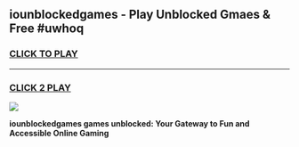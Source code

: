 
## iounblockedgames - Play Unblocked Gmaes & Free #uwhoq
<h3>
<a href="https://news.freeplayer.one?title=iounblockedgames&ref=24F">CLICK TO PLAY</a></h3>
<hr>

<h3>
<a href="https://news.freeplayer.one?title=iounblockedgames&ref=24F">CLICK 2 PLAY</a>
  
</h3>

<a href="https://news.freeplayer.one?title=iounblockedgames&ref=24F/"><img src="https://clearcache.store/games.png"></a>


**iounblockedgames games unblocked: Your Gateway to Fun and Accessible Online Gaming**
